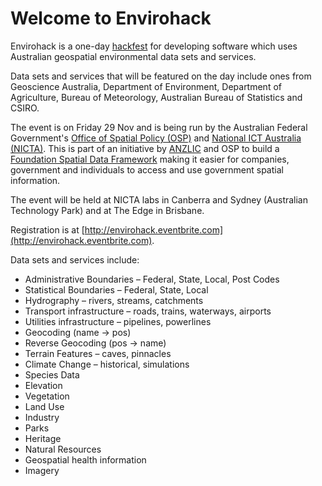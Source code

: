 Welcome to Envirohack
=====================

Envirohack is a one-day [hackfest](http://en.wikipedia.org/wiki/Hackfest) for developing software which uses Australian geospatial environmental data sets and services.

Data sets and services that will be featured on the day include ones from Geoscience Australia,
Department of Environment, Department of Agriculture, Bureau of Meteorology, Australian Bureau of Statistics and CSIRO.

The event is on Friday 29 Nov and is being run by the Australian Federal Government's [Office of Spatial 
Policy (OSP)](http://spatial.gov.au/) and [National ICT Australia (NICTA)](http://www.nicta.com.au/).
This is part of an initiative by [ANZLIC](http://anzlic.org.au) and OSP to build a [Foundation Spatial Data Framework](http://spatial.gov.au/node/124) making it easier for 
companies, government and individuals to access and use government spatial information.  

The event will be held at NICTA labs in Canberra and Sydney (Australian Technology Park) and at The Edge in Brisbane.  

Registration is at [http://envirohack.eventbrite.com](http://envirohack.eventbrite.com).

Data sets and services include:
 
* Administrative Boundaries – Federal, State, Local, Post Codes
* Statistical Boundaries – Federal, State, Local
* Hydrography – rivers, streams, catchments
* Transport infrastructure – roads, trains, waterways, airports
* Utilities infrastructure – pipelines, powerlines
* Geocoding (name -> pos)
* Reverse Geocoding (pos -> name)
* Terrain Features – caves, pinnacles
* Climate Change – historical, simulations
* Species Data
* Elevation
* Vegetation
* Land Use
* Industry
* Parks
* Heritage
* Natural Resources
* Geospatial health information
* Imagery

